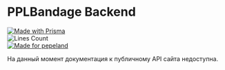 # PPLBandage Backend
[![Made with Prisma](https://made-with.prisma.io/indigo.svg)](https://prisma.io)  
![Lines Count](https://img.shields.io/endpoint?url=https%3A%2F%2Fghloc.vercel.app%2Fapi%2FPPLBandage%2FPPLBandage_Backend%2Fbadge%3Ffilter%3D.ts%24%2C.tsx%24%2C.css%24)  
[![Made for pepeland](https://andcool.ru/static/badges/made-for-ppl.svg)](https://pepeland.net)

На данный момент документация к публичному API сайта недоступна.

